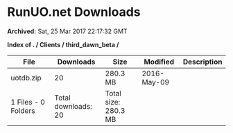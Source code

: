# RunUO.net Downloads #

**Archived:** Sat, 25 Mar 2017 22:17:32 GMT

**Index of . / Clients / third_dawn_beta /**

| File |Downloads |Size |Modified |Description |
| ---- |  ---- |  ---- |  ---- |  ---- |
| uotdb.zip |20 |280.3 MB |2016-May-09 | |
| 1 Files - 0 Folders |Total downloads: 20 |Total size: 280.3 MB | | |
